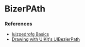 # BizerPAth

### References
 - [luizpedrofg Basics](https://luizpedrofg.medium.com/b%C3%A9zier-fundaments-for-swift-e8be3eec22fd)
 - [Drawing with UIKit's UIBezierPath](https://luizpedrofg.medium.com/drawing-with-uikits-uibezierpath-d082d428f928)
